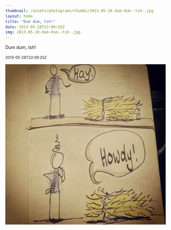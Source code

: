 ```yaml
---
thumbnail: /assets/photograms/thumbs/2013-05-28-dum-dum--tsh-.jpg
layout: home
title: "Dum dum, tsh!"
date: 2013-05-28T22:09:25Z
img: 2013-05-28-dum-dum--tsh-.jpg
---
```


Dum dum, tsh!

<small>2013-05-28T22:09:25Z</small>

![Dum dum, tsh!](/assets/photograms/original/2013-05-28-dum-dum--tsh-.jpg)
